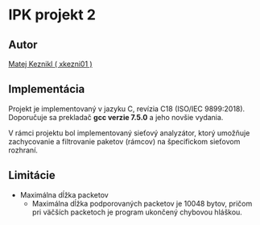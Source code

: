 # IPK projekt 2
## Autor 
[Matej Keznikl ( xkezni01 )](https://github.com/kezniklm/)

## Implementácia 
Projekt je implementovaný v jazyku C, revízia C18 (ISO/IEC 9899:2018). Doporučuje sa prekladač **gcc verzie 7.5.0** a jeho novšie vydania.

V rámci projektu bol implementovaný sieťový analyzátor, ktorý umožňuje zachycovanie a filtrovanie paketov (rámcov) na špecifickom sieťovom rozhraní.

## Limitácie
* Maximálna dĺžka packetov
    * Maximálna dĺžka podporovaných packetov je 10048 bytov, pričom pri väčších packetoch je program ukončený chybovou hláškou.